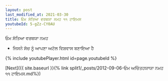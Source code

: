 ```yaml
---
layout: post
last_modified_at: 2021-03-30
title: ਓਮ ਸੱਤਿਆ ਵਰਥਯਾ ਨਮਹ ੧੧ ਟਾਇਮਸ
youtubeId: 5-gZz-CY0AU
---
```

 
 
 ਓਮ ਸੱਤਿਆ ਵਰਥਯਾ ਨਮਹ  
 
 -  ਜਿਸਨੇ ਸੱਚ ਨੂੰ ਆਪਣਾ ਅਟੱਲ ਵਿਸ਼ਵਾਸ ਬਣਾਇਆ ਹੈ 
 
  
 
  
 
 
 
 
 
 


{% include youtubePlayer.html id=page.youtubeId %}
 
[Next]({{ site.baseurl }}{% link  split1/_posts/2012-09-06-ਓਮ ਅਚਿੰਤਹਯਾਯਾ ਨਮਹ ੧੧ ਟਾਇਮਸ.md%})
 
